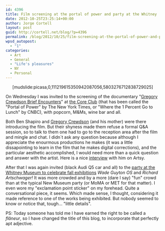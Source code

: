 ```yaml
---
id: 4396
title: Film screening at the portal of power and party at the Whitney
date: 2012-10-25T23:25:14+00:00
author: Jorge Cortell
layout: post
guid: http://cortell.net/blog/?p=4396
permalink: /blog/2012/10/25/film-screening-at-the-portal-of-power-and-party-at-the-whitney/
wpsd_autopost:
  - "1"
categories:
  - Art
  - General
  - "Life's pleasures"
  - NY
  - Personal
---
```

<p style="text-align: center;">
  [mudslide:picasa,0,111219615350942087056,5803276712838729025]
</p>

On Wednesday I was invited to the screening of the documentary "<a title="http://www.gregorycrewdsonmovie.com/" href="http://www.gregorycrewdsonmovie.com/" target="_blank">Gregory Crewdson Brief Encounters</a>" at <a title="http://www.thecoreclub.com/press/" href="http://www.thecoreclub.com/press/" target="_blank">the Core Club</a> (that has been called the "Portal of Power" by The New York Times, or "Where the 1 Percent Go to Lunch" by CNBC), with popcorn, M&Ms, wine bar and all.

Both Ben Shapiro and <a title="https://www.artsy.net/artist/gregory-crewdson" href="https://www.artsy.net/artist/gregory-crewdson" target="_blank">Gregory Crewdson</a> (and his mother) were there introducing the film. But their shyness made them refuse a formal Q&A session, so to talk to them one had to go to the reception area after the film and mingle and chat. I didn`t ask any question because although I appreciate the enourmous productions he makes (it was a little dissapointing to learn in the film that he makes digital corrections), and the particular aesthetic accomplished, I would need more than a quick question and answer with the artist. Here is a nice <a title="https://www.artsy.net/post/editorial-artsy-asks-gregory-crewdson-uta-barth-and" href="https://www.artsy.net/post/editorial-artsy-asks-gregory-crewdson-uta-barth-and" target="_blank">interview</a> with him on Artsy.

After that I was again invited (black Audi Q5 car and all) to the <a title="http://whitney.org/Events/OpeningReceptionFall2012" href="http://whitney.org/Events/OpeningReceptionFall2012" target="_blank">party at the Whitney Museum to celebrate fall exhibitions</a> _Wade Guyton OS_ and _Richard Artschwager!_ It was more crowded and by a more (dare I say) "fun" crowd than at the typical New Museum party (or MoMA or MET for that matter). I even wore my "exclamation point sticker" on my forehead. Quite a conversational piece, it seems. Which made sense, I thought, considering it made reference to one of the works being exhibited. But nobody seemed to know or notice that, tough... "little details".

PS: Today someone has told me I have earned the right to be called a _flâneur_, so I have changed the title of this blog, to incorporate that perfectly apt adjective.